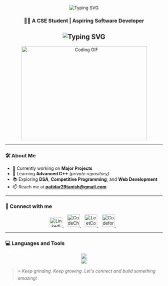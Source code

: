 <p align="center">
  <img src="https://readme-typing-svg.demolab.com?font=Fira+Code&weight=900&size=30&pause=1000&color=F7F7F7&background=128CCF00&center=true&vCenter=true&multiline=true&random=false&width=500&lines=Hi+%F0%9F%91%8B%2C+I'm+Tanish+Patidar" alt="Typing SVG" />
</p>

<h3 align="center">👨‍💻 A CSE Student | Aspiring Software Developer</h3>

<h2 align="center">
  <img src="https://readme-typing-svg.demolab.com?font=Fira+Code&weight=600&pause=1000&center=true&vCenter=true&lines=Competitive+Programmer;Passionate+About+Coding+%F0%9F%92%BB;DSA+%7C+Web+Development+%7C+C%2B%2B+Enthusiast" alt="Typing SVG" />
</h2>

<p align="center">
  <img src="https://user-images.githubusercontent.com/69011963/137184767-79a13ec7-1bb3-4341-a6da-3a149c9c159a.gif" width="400" height="300" alt="Coding GIF">
</p>



---

### 🛠️ About Me

- 🔭 Currently working on **Major Projects**
- 🌱 Learning **Advanced C++** *(private repository)*
- 📚 Exploring **DSA**, **Competitive Programming**, and **Web Development**
- 📫 Reach me at **patidar29tanish@gmail.com**

---

### 🔗 Connect with me
<p align="center">
  <a href="https://www.linkedin.com/in/tanish07patidar-/" target="_blank">
    <img src="https://raw.githubusercontent.com/rahuldkjain/github-profile-readme-generator/master/src/images/icons/Social/linked-in-alt.svg" alt="LinkedIn" height="30" width="40" />
  </a>&nbsp;&nbsp;
  <a href="https://www.codechef.com/users/tanish_7" target="_blank">
    <img src="https://cdn.codechef.com/images/cc-logo.svg" alt="CodeChef" height="40" width="40" />
  </a>&nbsp;&nbsp;
  <a href="https://leetcode.com/u/TAnish_07/" target="_blank">
    <img src="https://raw.githubusercontent.com/rahuldkjain/github-profile-readme-generator/master/src/images/icons/Social/leet-code.svg" alt="LeetCode" height="40" width="40" />
  </a>&nbsp;&nbsp;
  <a href="https://codeforces.com/profile/TAnish_29" target="_blank">
    <img src="https://codeforces.org/s/40964/images/codeforces-sponsored-by-ton.png" alt="Codeforces" height="40" width="40" />
  </a>&nbsp;&nbsp;
 
</p>

---

### 💻 Languages and Tools
<p align="center">
  <img src="https://skillicons.dev/icons?i=cpp,python,html,css,js,react,tailwind,java" /> <br />
  <img src="https://skillicons.dev/icons?i=vscode,git,github,windows" />
</p>





> ⭐ *Keep grinding. Keep growing. Let's connect and build something amazing!*

